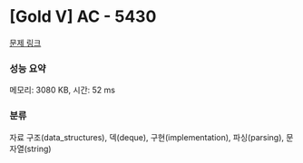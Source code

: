 # [Gold V] AC - 5430 

[문제 링크](https://www.acmicpc.net/problem/5430) 

### 성능 요약

메모리: 3080 KB, 시간: 52 ms

### 분류

자료 구조(data_structures), 덱(deque), 구현(implementation), 파싱(parsing), 문자열(string)

